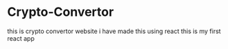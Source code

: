 # Crypto-Convertor
this is crypto convertor website i have made this using react this is my first react app
